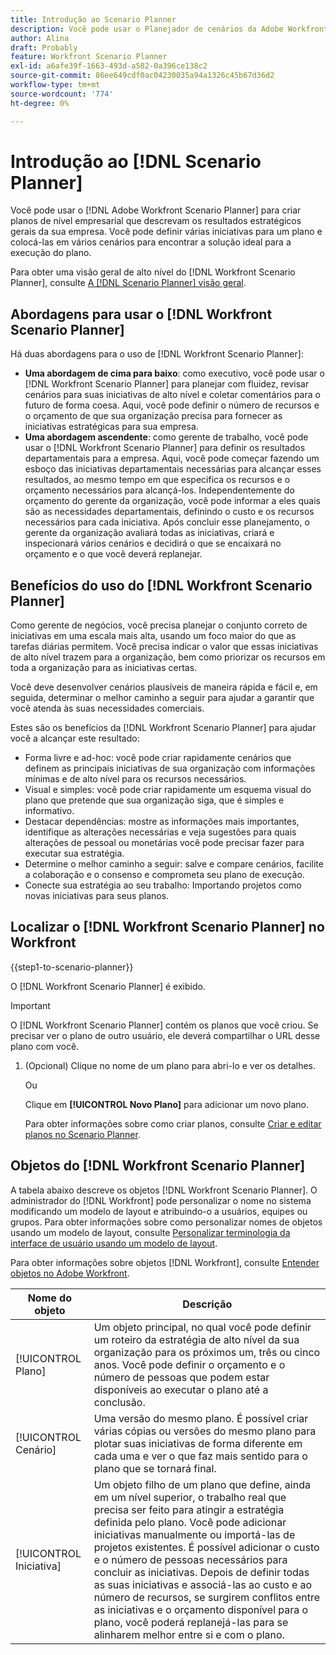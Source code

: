 ```yaml
---
title: Introdução ao Scenario Planner
description: Você pode usar o Planejador de cenários da Adobe Workfront para criar planos de nível empresarial que descrevam os resultados estratégicos gerais de sua empresa. Você pode definir várias iniciativas para um plano e colocá-las em vários cenários para encontrar a solução ideal para a execução do plano.
author: Alina
draft: Probably
feature: Workfront Scenario Planner
exl-id: a6afe39f-1663-493d-a582-0a396ce138c2
source-git-commit: 86ee649cdf0ac04230035a94a1326c45b67d36d2
workflow-type: tm+mt
source-wordcount: '774'
ht-degree: 0%

---
```


# Introdução ao [!DNL Scenario Planner]

Você pode usar o [!DNL Adobe Workfront Scenario Planner] para criar planos de nível empresarial que descrevam os resultados estratégicos gerais da sua empresa. Você pode definir várias iniciativas para um plano e colocá-las em vários cenários para encontrar a solução ideal para a execução do plano.

Para obter uma visão geral de alto nível do [!DNL Workfront Scenario Planner], consulte [A [!DNL Scenario Planner] visão geral](../scenario-planner/scenario-planner-overview.md).


## Abordagens para usar o [!DNL Workfront Scenario Planner]

Há duas abordagens para o uso de [!DNL Workfront Scenario Planner]:

* **Uma abordagem de cima para baixo**: como executivo, você pode usar o [!DNL Workfront Scenario Planner] para planejar com fluidez, revisar cenários para suas iniciativas de alto nível e coletar comentários para o futuro de forma coesa. Aqui, você pode definir o número de recursos e o orçamento de que sua organização precisa para fornecer as iniciativas estratégicas para sua empresa.
* **Uma abordagem ascendente**: como gerente de trabalho, você pode usar o [!DNL Workfront Scenario Planner] para definir os resultados departamentais para a empresa. Aqui, você pode começar fazendo um esboço das iniciativas departamentais necessárias para alcançar esses resultados, ao mesmo tempo em que especifica os recursos e o orçamento necessários para alcançá-los. Independentemente do orçamento do gerente da organização, você pode informar a eles quais são as necessidades departamentais, definindo o custo e os recursos necessários para cada iniciativa. Após concluir esse planejamento, o gerente da organização avaliará todas as iniciativas, criará e inspecionará vários cenários e decidirá o que se encaixará no orçamento e o que você deverá replanejar.

## Benefícios do uso do [!DNL Workfront Scenario Planner]

Como gerente de negócios, você precisa planejar o conjunto correto de iniciativas em uma escala mais alta, usando um foco maior do que as tarefas diárias permitem. Você precisa indicar o valor que essas iniciativas de alto nível trazem para a organização, bem como priorizar os recursos em toda a organização para as iniciativas certas.

Você deve desenvolver cenários plausíveis de maneira rápida e fácil e, em seguida, determinar o melhor caminho a seguir para ajudar a garantir que você atenda às suas necessidades comerciais.

Estes são os benefícios da [!DNL Workfront Scenario Planner] para ajudar você a alcançar este resultado:

* Forma livre e ad-hoc: você pode criar rapidamente cenários que definem as principais iniciativas de sua organização com informações mínimas e de alto nível para os recursos necessários.
* Visual e simples: você pode criar rapidamente um esquema visual do plano que pretende que sua organização siga, que é simples e informativo.
* Destacar dependências: mostre as informações mais importantes, identifique as alterações necessárias e veja sugestões para quais alterações de pessoal ou monetárias você pode precisar fazer para executar sua estratégia.
* Determine o melhor caminho a seguir: salve e compare cenários, facilite a colaboração e o consenso e comprometa seu plano de execução.
* Conecte sua estratégia ao seu trabalho: Importando projetos como novas iniciativas para seus planos.

## Localizar o [!DNL Workfront Scenario Planner] no Workfront

{{step1-to-scenario-planner}}

<!--drafted for Shell: or click the **Main Menu** <insert icon> in the upper-left corner, if it's available.-->

O [!DNL Workfront Scenario Planner] é exibido.

>[!IMPORTANT]
>
>O [!DNL Workfront Scenario Planner] contém os planos que você criou. Se precisar ver o plano de outro usuário, ele deverá compartilhar o URL desse plano com você.

1. (Opcional) Clique no nome de um plano para abri-lo e ver os detalhes.

   Ou

   Clique em **[!UICONTROL Novo Plano]** para adicionar um novo plano.

   Para obter informações sobre como criar planos, consulte [Criar e editar planos no Scenario Planner](../scenario-planner/create-and-edit-plans.md).

## Objetos do [!DNL Workfront Scenario Planner]

A tabela abaixo descreve os objetos [!DNL Workfront Scenario Planner]. O administrador do [!DNL Workfront] pode personalizar o nome no sistema modificando um modelo de layout e atribuindo-o a usuários, equipes ou grupos. Para obter informações sobre como personalizar nomes de objetos usando um modelo de layout, consulte [Personalizar terminologia da interface de usuário usando um modelo de layout](../administration-and-setup/customize-workfront/use-layout-templates/customize-terminology.md).

Para obter informações sobre objetos [!DNL Workfront], consulte [Entender objetos no Adobe Workfront](../workfront-basics/navigate-workfront/workfront-navigation/understand-objects.md).

| Nome do objeto | Descrição |
|---|---|
| [!UICONTROL Plano] | Um objeto principal, no qual você pode definir um roteiro da estratégia de alto nível da sua organização para os próximos um, três ou cinco anos. Você pode definir o orçamento e o número de pessoas que podem estar disponíveis ao executar o plano até a conclusão. |
| [!UICONTROL Cenário] | Uma versão do mesmo plano. É possível criar várias cópias ou versões do mesmo plano para plotar suas iniciativas de forma diferente em cada uma e ver o que faz mais sentido para o plano que se tornará final. |
| [!UICONTROL Iniciativa] | Um objeto filho de um plano que define, ainda em um nível superior, o trabalho real que precisa ser feito para atingir a estratégia definida pelo plano. Você pode adicionar iniciativas manualmente ou importá-las de projetos existentes. É possível adicionar o custo e o número de pessoas necessários para concluir as iniciativas. Depois de definir todas as suas iniciativas e associá-las ao custo e ao número de recursos, se surgirem conflitos entre as iniciativas e o orçamento disponível para o plano, você poderá replanejá-las para se alinharem melhor entre si e com o plano. |
